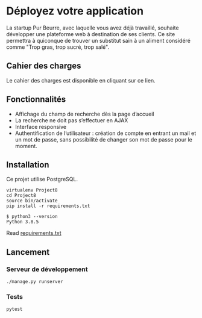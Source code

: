 # Déployez votre application 

La startup Pur Beurre, avec laquelle vous avez déjà travaillé, souhaite développer une plateforme web à destination de ses clients. Ce site permettra à quiconque de trouver un substitut sain à un aliment considéré comme "Trop gras, trop sucré, trop salé".

## Cahier des charges
Le cahier des charges est disponible en cliquant sur ce lien.



## Fonctionnalités
* Affichage du champ de recherche dès la page d’accueil
* La recherche ne doit pas s’effectuer en AJAX
* Interface responsive
* Authentification de l’utilisateur : création de compte en entrant un mail et un mot de passe, sans possibilité de changer son mot de passe pour le moment.

## Installation

Ce projet utilise PostgreSQL.

```
virtualenv Project8
cd Project8
source bin/activate
pip install -r requirements.txt
```

```
$ python3 --version
Python 3.8.5
```
Read [requirements.txt](https://github.com/Julien-V/P8/blob/master/requirements.txt)


## Lancement


### Serveur de développement
```
./manage.py runserver
```
### Tests
```
pytest
```
